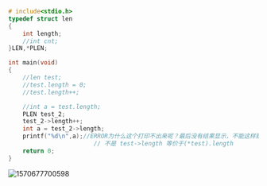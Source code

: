 ```C
# include<stdio.h>
typedef struct len
{
	int length;
	//int cnt;
}LEN,*PLEN;

int main(void)
{
	//len test;
	//test.length = 0;
	//test.length++;

	//int a = test.length;
	PLEN test_2;
	test_2->length++;
	int a = test_2->length;
	printf("%d\n",a);//ERROR为什么这个打印不出来呢？最后没有结果显示，不能这样赋值给a的							//吗？  用 . 的形式就可以为什么呀！
    					// 不是 test->length 等价于(*test).length
	return 0;
}
```

![1570677700598](F:\my_blog\chunweizhu.github.io\assets\images\1570677700598.png)